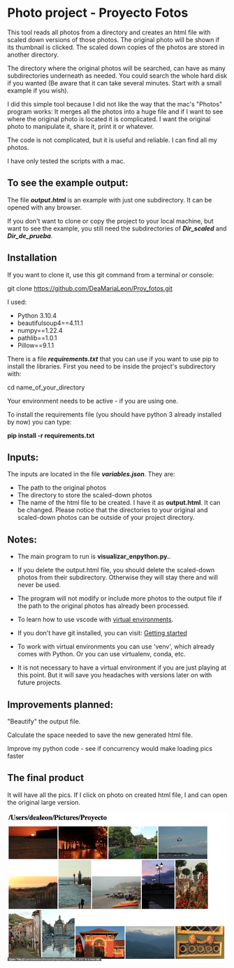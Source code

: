 # Photo project - Proyecto Fotos

This tool reads all photos from a directory and creates an html file with scaled down versions of those photos. The original photo will be shown if its thumbnail is clicked.
The scaled down copies of the photos are stored in another directory.

The directory where the original photos will be searched, can have as many subdirectories underneath as needed. You could search the whole hard disk if you wanted (Be aware that it can take several minutes. Start with a small example if you wish).

I did this simple tool because I did not like the way that the mac's "Photos" program works: It merges all the photos into a huge file and if I want to see where the original photo is located it is complicated. I want the original photo to manipulate it, share it, print it or whatever.

The code is not complicated, but it is useful and reliable. I can find all my photos.

I have only tested the scripts with a mac.

## To see the example output:

The file ***output.html*** is an example with just one subdirectory. It can be opened with any browser.

If you don't want to clone or copy the project to your local machine, but want to see the example, you still need the subdirectories of ***Dir_scaled*** and ***Dir_de_prueba***.

## Installation

If you want to clone it, use this git command from a terminal or console:

git clone  https://github.com/DeaMariaLeon/Proy_fotos.git

I used:

- Python 3.10.4
- beautifulsoup4==4.11.1
- numpy==1.22.4
- pathlib==1.0.1
- Pillow==9.1.1

There is a file ***requirements.txt*** that you can use if you want to use pip to install the libraries.
First you need to be inside the project's subdirectory with:

cd name_of_your_directory

Your environment needs to be active - if you are using one.

To install the requirements file (you should have python 3 already installed by now) you can type:

**pip install -r requirements.txt**

## Inputs:

The inputs are located in the file ***variables.json***. They are:

- The path to the original photos
- The directory to store the scaled-down photos
- The name of the html file to be created. I have it as **output.html**. It can be changed.
Please notice that the directories to your original and scaled-down photos can be outside of your project directory.

## Notes:

- The main program to run is **visualizar_enpython.py.**.

- If you delete the output.html file, you should delete the scaled-down photos from their subdirectory. Otherwise they will stay there and will never be used.

- The program will not modify or include more photos to the output file if the path to the original photos has already been processed.

- To learn how to use vscode with [virtual environments](https://code.visualstudio.com/docs/python/environments#_where-the-extension-looks-for-environments).

- If you don't have git installed, you can visit: [Getting started](https://git-scm.com/book/en/v2/Getting-Started-Installing-Git)

- To work with virtual environments you can use 'venv', which already comes with Python. Or you can use virtualenv, conda, etc.

- It is not necessary to have a virtual environment if you are just playing at this point. But it will save you headaches with versions later on with future projects.

## Improvements planned:

"Beautify" the output file.

Calculate the space needed to save the new generated html file.

Improve my python code - see if concurrency would make loading pics faster

## The final product

It will have all the pics. If I click on photo on created html file, I and can open the original large version.

![The final product](./assets/images/Images.png)
